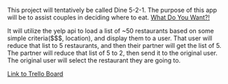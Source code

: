 This project will tentatively be called Dine 5-2-1.
The purpose of this app will be to assist couples in deciding where to eat.
[What Do You Want?!](https://media.giphy.com/media/E87jjnSCANThe/giphy.gif)

It will utilize the yelp api to load a list of ~50 restaurants based on some simple criteria($$$, location), and display them to a user.
That user will reduce that list to 5 restaurants, and then their partner will get the list of 5.
The partner will reduce that list of 5 to 2, then send it to the original user.
The original user will select the restaurant they are going to.

[Link to Trello Board](https://trello.com/b/ifEdQEDW/project-2)